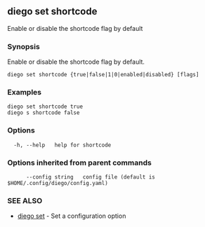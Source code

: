 ## diego set shortcode

Enable or disable the shortcode flag by default

### Synopsis

Enable or disable the shortcode flag by default.

```
diego set shortcode {true|false|1|0|enabled|disabled} [flags]
```

### Examples

```
diego set shortcode true
diego s shortcode false
```

### Options

```
  -h, --help   help for shortcode
```

### Options inherited from parent commands

```
      --config string   config file (default is $HOME/.config/diego/config.yaml)
```

### SEE ALSO

* [diego set](diego_set.md)	 - Set a configuration option

